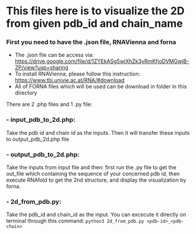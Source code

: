# This files here is to visualize the 2D from given pdb_id and chain_name

### First you need to have the .json file, RNAVienna and forna
- The .json file can be access via: https://drive.google.com/file/d/1ZYEkASg5wjXhZk3yRmKfjoDVMGwjB-ZP/view?usp=sharing
- To install RNAVienna, please follow this instruction: https://www.tbi.univie.ac.at/RNA/#download 
- All of FORNA files which will be used can be download in <htdocs> folder in this directory
  
There are 2 .php files and 1 .py file:
### - input_pdb_to_2d.php: 
Take the pdb id and chain id as the inputs. Then it will transfer these inputs to output_pdb_2d.php file
  
### - output_pdb_to_2d.php:
Take the inputs from input file and then: first run the .py file to get the out_file which containing the sequence of your concerned pdb id, then execute RNAfold to get the 2nd structure, and display the visualization by forna.
  
### - 2d_from_pdb.py:
Take the pdb_id and chain_id as the input. You can excecute it directly on terminal through this command:
  `python3 2d_from_pdb.py <pdb-id>_<pdb-chain>`
  
  
